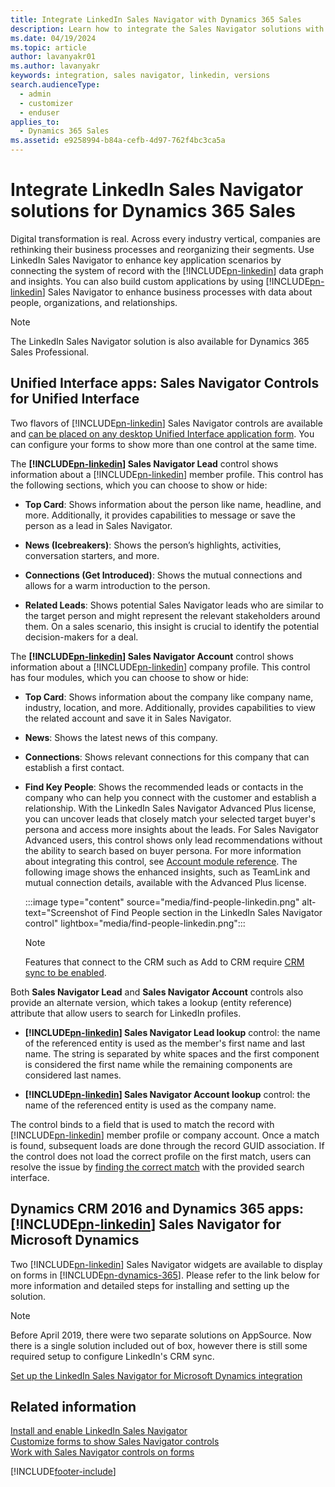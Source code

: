 ```yaml
---
title: Integrate LinkedIn Sales Navigator with Dynamics 365 Sales
description: Learn how to integrate the Sales Navigator solutions with Dynamics 365 Sales to enhance your business processes with data about people and organizations.
ms.date: 04/19/2024
ms.topic: article
author: lavanyakr01
ms.author: lavanyakr
keywords: integration, sales navigator, linkedin, versions
search.audienceType: 
  - admin
  - customizer
  - enduser
applies_to: 
  - Dynamics 365 Sales
ms.assetid: e9258994-b84a-cefb-4d97-762f4bc3ca5a
---
```


# Integrate LinkedIn Sales Navigator solutions for Dynamics 365 Sales

Digital transformation is real. Across every industry vertical, companies are rethinking their business processes and reorganizing their segments. Use LinkedIn Sales Navigator to enhance key application scenarios by connecting the system of record with the [!INCLUDE[pn-linkedin](../includes/pn-linkedin.md)] data graph and insights. You can also build custom applications by using [!INCLUDE[pn-linkedin](../includes/pn-linkedin.md)] Sales Navigator to enhance business processes with data about people, organizations, and relationships. 

>[!NOTE]
>The LinkedIn Sales Navigator solution is also available for Dynamics 365 Sales Professional.

## Unified Interface apps: Sales Navigator Controls for Unified Interface 

Two flavors of [!INCLUDE[pn-linkedin](../includes/pn-linkedin.md)] Sales Navigator controls are available and [can be placed on any desktop Unified Interface application form](add-sales-navigator-controls-forms.md). You can configure your forms to show more than one control at the same time.  

The **[!INCLUDE[pn-linkedin](../includes/pn-linkedin.md)] Sales Navigator Lead** control shows information about a [!INCLUDE[pn-linkedin](../includes/pn-linkedin.md)] member profile. This control has the following sections, which you can choose to show or hide: 

- **Top Card**: Shows information about the person like name, headline, and more. Additionally, it provides capabilities to message or save the person as a lead in Sales Navigator. 

- **News (Icebreakers)**: Shows the person’s highlights, activities, conversation starters, and more.

- **Connections (Get Introduced)**: Shows the mutual connections and allows for a warm introduction to the person. 

- **Related Leads**: Shows potential Sales Navigator leads who are similar to the target person and might represent the relevant stakeholders around them. On a sales scenario, this insight is crucial to identify the potential decision-makers for a deal. 

The **[!INCLUDE[pn-linkedin](../includes/pn-linkedin.md)] Sales Navigator Account** control shows information about a [!INCLUDE[pn-linkedin](../includes/pn-linkedin.md)] company profile. This control has four modules, which you can choose to show or hide: 

- **Top Card**: Shows information about the company like company name, industry, location, and more. Additionally, provides capabilities to view the related account and save it in Sales Navigator. 

- **News**: Shows the latest news of this company. 

- **Connections**: Shows relevant connections for this company that can establish a first contact. 

- **Find Key People**: Shows the recommended leads or contacts in the company who can help you connect with the customer and establish a relationship. With the LinkedIn Sales Navigator Advanced Plus license, you can uncover leads that closely match your selected target buyer's persona and access more insights about the leads. For Sales Navigator Advanced users, this control shows only lead recommendations without the ability to search based on buyer persona. For more information about integrating this control, see [Account module reference](/linkedin/sales/display-services/accounts-screenshots_full#find-people). The following image shows the enhanced insights, such as TeamLink and mutual connection details, available with the Advanced Plus license.

    :::image type="content" source="media/find-people-linkedin.png" alt-text="Screenshot of Find People section in the LinkedIn Sales Navigator control" lightbox="media/find-people-linkedin.png":::
  
    > [!NOTE]
    > Features that connect to the CRM such as Add to CRM require [CRM sync to be enabled](https://business.linkedin.com/sales-solutions/sales-navigator-customer-hub/resources/ms-dynamics-sync-activity-writeback).

Both **Sales Navigator Lead** and **Sales Navigator Account** controls also provide an alternate version, which takes a lookup (entity reference) attribute that allow users to search for LinkedIn profiles.

- **[!INCLUDE[pn-linkedin](../includes/pn-linkedin.md)] Sales Navigator Lead lookup** control: the name of the referenced entity is used as the member's first name and last name. The string is separated by white spaces and the first component is considered the first name while the remaining components are considered last names.

- **[!INCLUDE[pn-linkedin](../includes/pn-linkedin.md)] Sales Navigator Account lookup** control: the name of the referenced entity is used as the company name.

The control binds to a field that is used to match the record with [!INCLUDE[pn-linkedin](../includes/pn-linkedin.md)] member profile or company account. Once a match is found, subsequent loads are done through the record GUID association. If the control does not load the correct profile on the first match, users can resolve the issue by [finding the correct match](view-sales-navigator-forms.md#change-the-incorrect-matching) with the provided search interface. 


## Dynamics CRM 2016 and Dynamics 365 apps: [!INCLUDE[pn-linkedin](../includes/pn-linkedin.md)] Sales Navigator for Microsoft Dynamics

Two [!INCLUDE[pn-linkedin](../includes/pn-linkedin.md)] Sales Navigator widgets are available to display on forms in [!INCLUDE[pn-dynamics-365](../includes/pn-dynamics-365.md)]. Please refer to the link below for more information and detailed steps for installing and setting up the solution. 

> [!NOTE]
>Before April 2019, there were two separate solutions on AppSource. Now there is a single solution included out of box, however there is still some required setup to configure LinkedIn's CRM sync.

[Set up the LinkedIn Sales Navigator for Microsoft Dynamics integration](https://business.linkedin.com/sales-solutions/sales-navigator-customer-hub/resources/ms-dynamics-sync-activity-writeback)


## Related information

[Install and enable LinkedIn Sales Navigator](install-sales-navigator.md)     
[Customize forms to show Sales Navigator controls](add-sales-navigator-controls-forms.md)    
[Work with Sales Navigator controls on forms](view-sales-navigator-forms.md)


[!INCLUDE[footer-include](../includes/footer-banner.md)]

